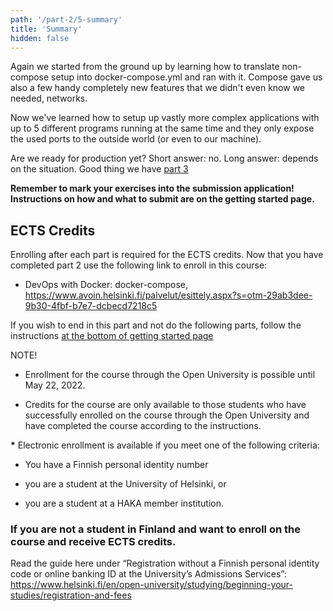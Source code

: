 ```yaml
---
path: '/part-2/5-summary'
title: 'Summary'
hidden: false
---
```


Again we started from the ground up by learning how to translate non-compose setup into docker-compose.yml and ran with it. Compose gave us also a few handy completely new features that we didn't even know we needed, networks.

Now we've learned how to setup up vastly more complex applications with up to 5 different programs running at the same time and they only expose the used ports to the outside world (or even to our machine).

Are we ready for production yet? Short answer: no. Long answer: depends on the situation. Good thing we have [part 3](/part3/)

**Remember to mark your exercises into the submission application! Instructions on how and what to submit are on the getting started page.**

## ECTS Credits

Enrolling after each part is required for the ECTS credits. Now that you have completed part 2 use the following link to enroll in this course:

- DevOps with Docker: docker-compose, https://www.avoin.helsinki.fi/palvelut/esittely.aspx?s=otm-29ab3dee-9b30-4fbf-b7e7-dcbecd7218c5

If you wish to end in this part and not do the following parts, follow the instructions [at the bottom of getting started page](/getting-started)

NOTE!

- Enrollment for the course through the Open University is possible until May 22, 2022.

- Credits for the course are only available to those students who have successfully enrolled on the course through the Open University and have completed the course according to the instructions.

**\*** Electronic enrollment is available if you meet one of the following criteria:

- You have a Finnish personal identity number

- you are a student at the University of Helsinki, or

- you are a student at a HAKA member institution.

### If you are not a student in Finland and want to enroll on the course and receive ECTS credits. ###

Read the guide here under “Re­gis­tra­tion without a Finnish per­sonal identity code or on­line bank­ing ID at the Uni­versity’s Ad­mis­sions Services”: <https://www.helsinki.fi/en/open-university/studying/beginning-your-studies/registration-and-fees>
